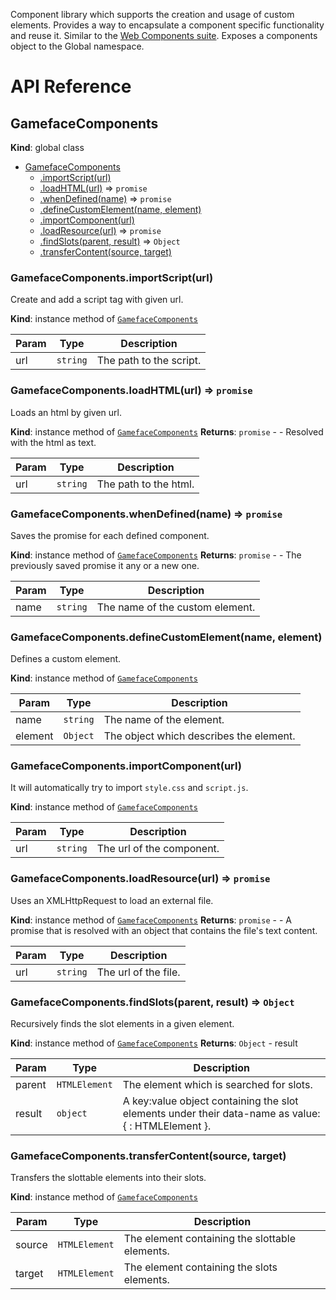 <!--Copyright (c) Coherent Labs AD. All rights reserved. -->
Component library which supports the creation and usage of custom elements. Provides a way to encapsulate a component specific functionality and reuse it. Similar to the [Web Components suite](https://developer.mozilla.org/en-US/docs/Web/Web_Components). Exposes a components object to the Global namespace.


API Reference
===================

<a name="GamefaceComponents"></a>

## GamefaceComponents
**Kind**: global class

* [GamefaceComponents](#GamefaceComponents)
    * [.importScript(url)](#GamefaceComponents+importScript)
    * [.loadHTML(url)](#GamefaceComponents+loadHTML) => <code>promise</code>
    * [.whenDefined(name)](#GamefaceComponents+whenDefined) => <code>promise</code>
    * [.defineCustomElement(name, element)](#GamefaceComponents+defineCustomElement)
    * [.importComponent(url)](#GamefaceComponents+importComponent)
    * [.loadResource(url)](#GamefaceComponents+loadResource) => <code>promise</code>
    * [.findSlots(parent, result)](#GamefaceComponents+findSlots) => <code>Object</code>
    * [.transferContent(source, target)](#GamefaceComponents+transferContent)

<a name="GamefaceComponents+importScript"></a>

### GamefaceComponents.importScript(url)
Create and add a script tag with given url.

**Kind**: instance method of [<code>GamefaceComponents</code>](#GamefaceComponents)

| Param | Type | Description |
| --- | --- | --- |
| url | <code>string</code> | The path to the script. |

<a name="GamefaceComponents+loadHTML"></a>

### GamefaceComponents.loadHTML(url) => <code>promise</code>
Loads an html by given url.

**Kind**: instance method of [<code>GamefaceComponents</code>](#GamefaceComponents)
**Returns**: <code>promise</code> - - Resolved with the html as text.

| Param | Type | Description |
| --- | --- | --- |
| url | <code>string</code> | The path to the html. |

<a name="GamefaceComponents+whenDefined"></a>

### GamefaceComponents.whenDefined(name) => <code>promise</code>
Saves the promise for each defined component.

**Kind**: instance method of [<code>GamefaceComponents</code>](#GamefaceComponents)
**Returns**: <code>promise</code> - - The previously saved promise it any or a new one.

| Param | Type | Description |
| --- | --- | --- |
| name | <code>string</code> | The name of the custom element. |

<a name="GamefaceComponents+defineCustomElement"></a>

### GamefaceComponents.defineCustomElement(name, element)
Defines a custom element.

**Kind**: instance method of [<code>GamefaceComponents</code>](#GamefaceComponents)

| Param | Type | Description |
| --- | --- | --- |
| name | <code>string</code> | The name of the element. |
| element | <code>Object</code> | The object which describes the element. |

<a name="GamefaceComponents+importComponent"></a>

### GamefaceComponents.importComponent(url)
It will automatically try to import `style.css` and `script.js`.

**Kind**: instance method of [<code>GamefaceComponents</code>](#GamefaceComponents)

| Param | Type | Description |
| --- | --- | --- |
| url | <code>string</code> | The url of the component. |

<a name="GamefaceComponents+loadResource"></a>

### GamefaceComponents.loadResource(url) => <code>promise</code>
Uses an XMLHttpRequest to load an external file.

**Kind**: instance method of [<code>GamefaceComponents</code>](#GamefaceComponents)
**Returns**: <code>promise</code> - - A promise that is resolved with an object that contains the file's text content.

| Param | Type | Description |
| --- | --- | --- |
| url | <code>string</code> | The url of the file. |

<a name="GamefaceComponents+findSlots"></a>

### GamefaceComponents.findSlots(parent, result) => <code>Object</code>
Recursively finds the slot elements in a given element.

**Kind**: instance method of [<code>GamefaceComponents</code>](#GamefaceComponents)
**Returns**: <code>Object</code> - result

| Param | Type | Description |
| --- | --- | --- |
| parent | <code>HTMLElement</code> | The element which is searched for slots. |
| result | <code>object</code> | A key:value object containing the slot elements under their data-name as value: { <my-slot-name>: HTMLElement }. |

<a name="GamefaceComponents+transferContent"></a>

### GamefaceComponents.transferContent(source, target)
Transfers the slottable elements into their slots.

**Kind**: instance method of [<code>GamefaceComponents</code>](#GamefaceComponents)

| Param | Type | Description |
| --- | --- | --- |
| source | <code>HTMLElement</code> | The element containing the slottable elements. |
| target | <code>HTMLElement</code> | The element containing the slots elements. |

